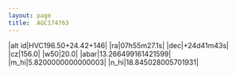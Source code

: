 ```yaml
---
layout: page
title:  AGC174763
--- 
```

|alt id|HVC196.50+24.42+146|
|ra|07h55m27.1s|
|dec|+24d41m43s|
|cz|156.0|
|w50|20.0|
|abar|13.266499161421599|
|m_hi|5.8200000000000003|
|n_hi|18.845028005701931|
